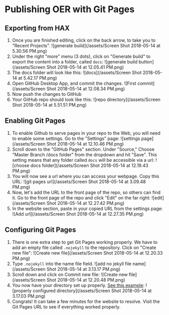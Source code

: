 # Publishing OER with Git Pages

## Exporting from HAX

1. Once you are finished editing, click on the back arrow, to take you to "Recent Projects". ![generate build](/assets/Screen Shot 2018-05-14 at 5.30.56 PM.png)
2. Under the right "more" menu (3 dots), click on "Generate build" to export the content into a folder, called `docs`: ![generate build button](/assets/Screen Shot 2018-05-14 at 12.05.41 PM.png)
3. The docs folder will look like this: ![docs](/assets/Screen Shot 2018-05-14 at 5.42.17 PM.png)
4. Open GitHub Desktop App, and commit the changes.
![First commit](/assets/Screen Shot 2018-05-14 at 12.08.34 PM.png)
5. Now push the changes to GitHub
6. Your GitHub repo should look like this:
![repo directory](/assets/Screen Shot 2018-05-14 at 5.51.51 PM.png)

## Enabling Git Pages

1. To enable Github to serve pages in your repo to the Web, you will need to enable some settings. Go to the "Settings" page: ![settings page](/assets/Screen Shot 2018-05-14 at 12.10.46 PM.png)
2. Scroll down to the "GitHub Pages" section. Under "Source," Choose "Master Branch /docs folder" from the dropdown and hit "Save". This setting means that any folder called `docs` will be accessible via a url: ![choose docs folder](/assets/Screen Shot 2018-05-14 at 12.19.43 PM.png)
3. You will now see a url where you can access your webpage. Copy this URL: ![git pages url](/assets/Screen Shot 2018-05-14 at 3.09.48 PM.png)
4. Now, let's add the URL to the front page of the repo, so others can find it. Go to the front page of the repo and click "Edit" on the far right: ![edit](/assets/Screen Shot 2018-05-14 at 12.27.42 PM.png)
5. In the website section, paste in your copied URL from the settings page: ![Add url](/assets/Screen Shot 2018-05-14 at 12.27.35 PM.png)

## Configuring Git Pages

1. There is one extra step to get Git Pages working properly. We have to add an empty file called `.nojekyll` to the repository. Click on "Create new file": ![Create new file](/assets/Screen Shot 2018-05-14 at 12.20.33 PM.png)  
2. Type `.nojekyll` into the name file field. ![add no jekyll file name](/assets/Screen Shot 2018-05-14 at 3.13.17 PM.png)
2. Scroll down and click on Commit new file: ![Create new file](/assets/Screen Shot 2018-05-14 at 12.20.48 PM.png)
3. You now have your directory set up properly. [See this example](https://github.com/virtual-michael-collins/oer-writing-assignment):
![properly configured directory](/assets/Screen Shot 2018-05-14 at 3.17.03 PM.png)
4. Congrats! It can take a few minutes for the website to resolve. Visit the Git Pages URL to see if everything worked properly.

